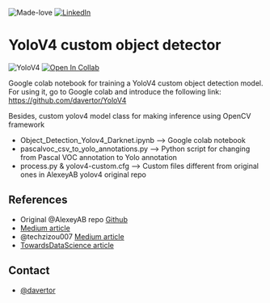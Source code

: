 ![Made-love][made-love-shield]
[![LinkedIn][linkedin-shield]][linkedin-url]

# YoloV4 custom object detector

![YoloV4][product-screenshot]
[![Open In Collab](https://colab.research.google.com/assets/colab-badge.svg)](https://colab.research.google.com/github/davertor/YoloV4_custom_training/blob/master/Object_Detection_Yolov4_Darknet.ipynb)

Google colab notebook for training a YoloV4 custom object detection model. For using it, go to Google colab and introduce the following link: https://github.com/davertor/YoloV4

Besides, custom yolov4 model class for making inference using OpenCV framework

 * Object_Detection_Yolov4_Darknet.ipynb --> Google colab notebook
 * pascalvoc_csv_to_yolo_annotations.py --> Python script for changing from Pascal VOC annotation to Yolo annotation
 * process.py & yolov4-custom.cfg --> Custom files different from original ones in AlexeyAB yolov4 original repo

## References
* Original @AlexeyAB repo [Github](https://github.com/AlexeyAB/darknet)
* [Medium article](https://medium.com/analytics-vidhya/train-a-custom-yolov4-object-detector-using-google-colab-61a659d4868)
* @techzizou007 [Medium article](https://medium.com/@techzizou007/training-a-custom-detector-for-mask-detection-using-yolov4-darknet-61a659d4868)
* [TowardsDataScience article](https://towardsdatascience.com/yolov4-in-google-colab-train-your-custom-dataset-traffic-signs-with-ease-3243ca91c81d)

## Contact
* [@davertor](https://github.com/davertor)

<!-- MARKDOWN LINKS & IMAGES -->
<!-- https://www.markdownguide.org/basic-syntax/#reference-style-links -->
[linkedin-url]: https://linkedin.com/daniel-verdu-torres
[product-screenshot]: https://miro.medium.com/max/1400/1*V_-A192YABaz2RuFQlF8Gg.png

[made-love-shield]: https://img.shields.io/badge/-Made%20with%20love%20❤️-orange.svg?style=for-the-badge
[license-shield]: https://img.shields.io/badge/License-GNU-brightgreen.svg?style=for-the-badge
[linkedin-shield]: https://img.shields.io/badge/-LinkedIn-darkblue.svg?style=for-the-badge&logo=linkedin
